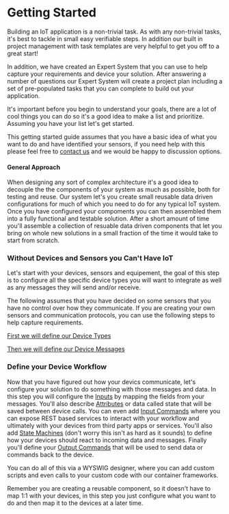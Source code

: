 # Getting Started

Building an IoT application is a non-trivial task.  As with any non-trivial tasks, it's best to tackle in small easy verifiable steps.  In addition 
our built in project management with task templates are very helpful to get you off to a great start!

In addition, we have created an Expert System that you can use to help capture your requirements and device your solution.  After answering a number of questions
our Expert System will create a project plan including a set of pre-populated tasks that you can complete to build out your application. 

It's important before you begin to understand your goals, there are a lot of cool things you can do so it's a good idea to make a list and prioritize.  
Assuming you have your list let's get started.

This getting started guide assumes that you have a basic idea of what you want to do and have identified your sensors, if you need help
with this please feel free to [contact us](mailto:partners@iotappstudio.com) and we would be happy to discussion options.

#### General Approach

When designing any sort of complex architecture it's a good idea to decouple the the components of your system as much
as possible, both for testing and reuse.  Our system let's you create small reusable data driven configurations for much 
of which you need to do for any typical IoT system.  Once you have configured your compoments you can then assembled them
into a fully functional and testable solution.  After a short amount of time you'll assemble a collection of resuable
data driven components that let you bring on whole new solutions in a small fraction of the time it would take to 
start from scratch. 

### Without Devices and Sensors you Can't Have IoT

Let's start with your devices, sensors and equipement, the goal of this step is to configure all the specific device types
you will want to integrate as well as any messages they will send and/or receive.

The following assumes that you have decided on some sensors that you have no control over how they communicate.  If you are creating
your own sensors and communication protocols, you can use the following steps to help capture requirements.

[First we will define our Device Types](./Devices/DeviceTypes.md)

[Then we will define our Device Messages](./Devices/DeviceMessages.md)
 
### Define your Device Workflow

Now that you have figured out how your devics communicate, let's configure your solution to do something with those messages and data.  In this step
you will configure the [Inputs](./Workflows/Input.md) by mapping the fields from your messages.  You'll also describe [Attributes](./Workflows/Attributes.md) or data called state that will be 
saved between device calls.  You can even add [Input Commands](./Workflows/InputCommands.md) where you can expose REST based services to interact with your 
workflow and ultimately with your devices from third party apps or services.  You'll also add [State Machines](./Workflows/StateMachines.md) (don't worry this isn't as hard as it sounds) to define how your devices should react to
incoming data and messages.  Finally you'll define your [Output Commands](./Workflows/OutputCommands.md) that will be used to send data or commands back to the device.

You can do all of this via a WYSWIG designer, where you can add custom scripts and even calls to your custom code with our container frameworks.

Remember you are creating a reusable component, so it doesn't have to map 1:1 with your devices, in this step you just configure what you want to do 
and then map it to the devices at a later time.